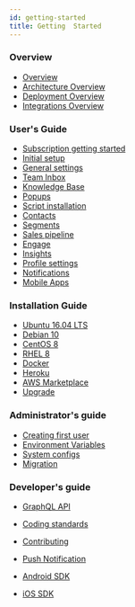 ```yaml
---
id: getting-started
title: Getting  Started
---
```


<!--Content-->

<div class="row">
  <div class="col-md-6" markdown="1">

### Overview

- <a href="overview">Overview</a>
- <a href="architecture-overview">Architecture Overview</a>
- <a href="deployment-overview">Deployment Overview</a>
- <a href="integrations-overview">Integrations Overview</a>

### User's Guide

- <a href="../user/subscription-getting-started">Subscription getting started</a>
- <a href="../user/initial-setup">Initial setup</a>
- <a href="../user/general-settings">General settings</a>
- <a href="../user/team-inbox">Team Inbox</a>
- <a href="../user/knowledge-base">Knowledge Base</a>
- <a href="../user/popups">Popups</a>
- <a href="../user/script-install">Script installation</a>
- <a href="../user/contacts">Contacts</a>
- <a href="../user/segments">Segments</a>
- <a href="../user/sales-pipeline">Sales pipeline</a>
- <a href="../user/engage">Engage</a>
- <a href="../user/insights">Insights</a>
- <a href="../user/profile-settings">Profile settings</a>
- <a href="../user/notification">Notifications</a>
- <a href="../user/mobile-apps">Mobile Apps</a>
    </div>
  <div class="col-md-6" markdown="1">

### Installation Guide

- <a href="../installation/ubuntu">Ubuntu 16.04 LTS</a>
- <a href="../installation/debian10">Debian 10</a>
- <a href="../installation/centos8">CentOS 8</a>
- <a href="../installation/redhat8">RHEL 8</a>
- <a href="../installation/docker">Docker</a>
- <a href="../installation/heroku">Heroku</a>
- <a href="../installation/aws">AWS Marketplace</a>
- <a href="../installation/upgrade">Upgrade</a>

### Administrator's guide

- <a href="../administrator/creating-first-user">Creating first user</a>
- <a href="../administrator/environment-variables">Environment Variables</a>
- <a href="../administrator/system-config">System configs</a>
- <a href="../administrator/migration">Migration</a>

### Developer's guide

- <a href="../developer/graphql-api">GraphQL API</a>
- <a href="../developer/coding-standards">Coding standards</a>
- <a href="../developer/contributing">Contributing</a>
- <a href="../developer/push-notifications">Push Notification</a>
- <a href="../developer/android-sdk">Android SDK</a>
- <a href="../developer/ios-sdk">iOS SDK</a>

    </div>
  </div>
